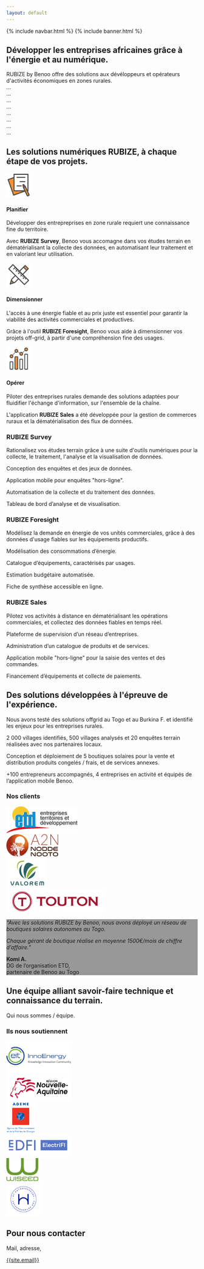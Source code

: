 ```yaml
---
layout: default
---
```


{% include navbar.html %}
{% include banner.html %}

<!-- About section -->

<div id="about" class="py-5 bg-light">
  <div class="container py-4">
    <h2 class="text-primary font-weight-bold pb-3">Développer les entreprises africaines grâce à l'énergie et au numérique.</h2>
    <p>
      RUBIZE by Benoo offre des solutions aux dévéloppeurs et opérateurs d'activités économiques en zones rurales.
      <br>...
      <br>...
      <br>...
      <br>...
      <br>...
      <br>...
      <br>...
      <br>...
    </p>
  </div>
</div>

<!-- Solutions section -->

<div id="solutions" class="py-5">
  <div class="container py-4">
    <h2 class="text-primary font-weight-bold pb-3">Les solutions numériques RUBIZE, à chaque étape de vos projets.</h2>
    <div class="row pt-3">
      <div class="col-12 col-lg-4 pb-3">
        <img src="assets/img/plan.png" alt="plan" height="65px">
        <h4 class="text-warning pt-3">Planifier</h4>
        <p>Développer des entrepreprises en zone rurale requiert une connaissance fine du territoire.</p>
        <p>Avec <strong>RUBIZE Survey</strong>, Benoo vous accomagne dans vos études terrain en dématérialisant la collecte des données, en automatisant leur traitement et en valoriant leur utilisation.</p>
      </div>
      <div class="col-12 col-lg-4 pb-3">
        <img src="assets/img/design.png" alt="design" height="65px">
        <h4 class="text-warning pt-3">Dimensionner</h4>
        <p>L'accès à une énergie fiable et au prix juste est essentiel pour garantir la viabilité des activités commerciales et productives.</p>
        <p>Grâce à l'outil <strong>RUBIZE Foresight</strong>, Benoo vous aide à dimensionner vos projets off-grid, à partir d'une compréhension fine des usages.</p>
      </div>
      <div class="col-12 col-lg-4 pb-3">
        <img src="assets/img/operate.png" alt="operate" height="65px">
        <h4 class="text-warning pt-3">Opérer</h4>
        <p>Piloter des entreprises rurales demande des solutions adaptées pour fluidifier l'échange d'information, sur l'ensemble de la chaîne.</p>
        <p>L'application <strong>RUBIZE Sales</strong> a été développée pour la gestion de commerces ruraux et la dématérialisation des flux de données.</p>
      </div>
    </div>
  </div>
</div>

<!-- RUBIZE Survey -->

<div class="d-flex flex-column flex-lg-row justify-content-start bg-light">
  <div class="card-picture" style="background-image: linear-gradient(rgba(0,188,146,0.3), rgba(0,188,146,0.3)), url(assets/img/survey.jpg)">
  </div>
  <div>
    <div class="container card-content pl-lg-5 py-5 my-3">
      <h3 class="font-weight-bold">RUBIZE Survey</h3>
      <p class="pb-2">Rationalisez vos études terrain grâce à une suite d'outils numériques pour la collecte, le traitement, l'analyse et la visualisation de données.</p>
      <div class="d-flex">
        <i class="fas fa-fw mr-3 mt-1 fa-lg text-primary fa-database"></i>
        <p>Conception des enquêtes et des jeux de données.</p>
      </div>
      <div class="d-flex">
        <i class="fas fa-fw mr-3 mt-1 fa-lg text-primary fa-mobile-alt"></i>
        <p>Application mobile pour enquêtes "hors-ligne".</p>
      </div>
      <div class="d-flex">
        <i class="fas fa-fw mr-3 mt-1 fa-lg text-primary fa-cloud-upload-alt"></i>
        <p>Automatisation de la collecte et du traitement des données.</p>
      </div>
      <div class="d-flex">
        <i class="fas fa-fw mr-3 mt-1 fa-lg text-primary fa-chart-pie"></i>
        <p>Tableau de bord d’analyse et de visualisation.</p>
      </div>
    </div>
  </div>
</div>

<!-- RUBIZE Foresight -->

<div class="d-flex flex-column flex-lg-row-reverse justify-content-start">
  <div class="card-picture" style="background-image: linear-gradient(rgba(0,0,0,0.3), rgba(0,0,0,0.3)), url(assets/img/freezer.jpg)">
  </div>
  <div>
    <div class="container card-content pr-lg-5 py-5 my-3">
      <h3 class="font-weight-bold">RUBIZE Foresight</h3>
      <p class="pb-2">Modélisez la demande en énergie de vos unités commerciales, grâce à des données d'usage fiables sur les équipements productifs.</p>
      <div class="d-flex">
        <i class="fas fa-fw mr-3 mt-1 fa-lg text-dark fa-chart-bar"></i>
        <p>Modélisation des consommations d’énergie.</p>
      </div>
      <div class="d-flex">
        <i class="fas fa-fw mr-3 mt-1 fa-lg text-dark fa-clipboard-list"></i>
        <p>Catalogue d’équipements, caractérisés par usages.</p>
      </div>
      <div class="d-flex">
        <i class="fas fa-fw mr-3 mt-1 fa-lg text-dark fa-dollar-sign"></i>
        <p>Estimation budgétaire automatisée.</p>
      </div>
      <div class="d-flex">
        <i class="fas fa-fw mr-3 mt-1 fa-lg text-dark fa-desktop"></i>
        <p>Fiche de synthèse accessible en ligne.</p>
      </div>
    </div>
  </div>
</div>

<!-- RUBIZE Survey -->

<div class="d-flex flex-column flex-lg-row justify-content-start bg-light">
  <div class="card-picture" style="background-image: linear-gradient(rgba(230,126,34,0.3), rgba(230,126,34,0.3)), url(assets/img/akpene.jpg)">
  </div>
  <div>
    <div class="container card-content pl-lg-5 py-5 my-3">
      <h3 class="font-weight-bold">RUBIZE Sales</h3>
      <p class="pb-2">Pilotez vos activités à distance en dématérialisant les opérations commerciales, et collectez des données fiables en temps réel.</p>
      <div class="d-flex">
        <i class="fas fa-fw mr-3 mt-1 fa-lg text-warning fa-user-friends"></i>
        <p>Plateforme de supervision d’un réseau d’entreprises.</p>
      </div>
      <div class="d-flex">
        <i class="fas fa-fw mr-3 mt-1 fa-lg text-warning fa-store"></i>
        <p>Administration d’un catalogue de produits et de services.</p>
      </div>
      <div class="d-flex">
        <i class="fas fa-fw mr-3 mt-1 fa-lg text-warning fa-mobile-alt"></i>
        <p>Application mobile "hors-ligne" pour la saisie des ventes et des commandes.</p>
      </div>
      <div class="d-flex">
        <i class="fas fa-fw mr-3 mt-1 fa-lg text-warning fa-hand-holding-usd"></i>
        <p>Financement d’équipements et collecte de paiements.</p>
      </div>
    </div>
  </div>
</div>

<!-- Achievements section -->

<div id="achievements" class="py-5">
  <div class="container py-4">
    <h2 class="text-primary font-weight-bold pb-3">Des solutions développées à l'épreuve de l'expérience.</h2>
    <div class="pb-4">
      <p>Nous avons testé des solutions offgrid au Togo et au Burkina F. et identifié les enjeux pour les entreprises rurales.</p>
      <p>2 000 villages identifiés, 500 villages analysés et 20 enquêtes terrain réalisées avec nos partenaires locaux.</p>
      <p>Conception et déploiement de 5 boutiques solaires pour la  vente et distribution produits congelés / frais, et de services annexes.</p>
      <p>+100 entrepreneurs accompagnés, 4 entreprises en activité et équipés de l’application mobile Benoo.</p>
    </div>
    <h3 class="pb-4">Nos clients</h3>
    <div class="d-flex flex-wrap align-items-center justify-content-between">
      <div class="p-2">
        <img src="assets/img/etd.png" alt="ETD" height="70px" class="img-grayscale">
      </div>
      <div class="p-2">
        <img src="assets/img/a2n.png" alt="A2N" height="60px" class="img-grayscale">
      </div>
      <div class="p-2">
        <img src="assets/img/valorem.png" alt="Valorem" height="80px" class="img-grayscale">
      </div>
      <div class="p-2">
        <img src="assets/img/touton.png" alt="Touton" height="60px" class="img-grayscale">
      </div>
    </div>
  </div>
</div>

<div class="banner banner-small d-flex align-items-center py-5" style="background-image: linear-gradient(rgba(0,0,0,0.4),rgba(0,0,0,0.4)), url(assets/img/tetetou.jpg);">
  <div class="container d-md-flex justify-content-end">
    <div class="banner-quote">
      <p><em>“Avec les solutions RUBIZE by Benoo, nous avons déployé un réseau de boutiques solaires autonomes au Togo.</em></p>
      <p><em>Chaque gérant de boutique réalise en moyenne 1500€/mois de chiffre d’affaire.”</em></p>
      <p class="text-right"><strong>Komi A.</strong><br>DG de l’organisation ETD, <br>partenaire de Benoo au Togo</p>
    </div>
  </div>
</div>

<!-- Team section -->

<div id="team" class="py-5 bg-light">
  <div class="container py-4">
    <h2 class="text-primary font-weight-bold pb-3">Une équipe alliant savoir-faire technique et connaissance du terrain.</h2>
    <div class="pb-4">
      <p>Qui nous sommes / équipe.</p>
    </div>
    <h3 class="pb-4">Ils nous soutiennent</h3>
    <div class="d-flex flex-wrap align-items-center justify-content-between">
      <div class="p-2">
        <img src="assets/img/innoenergy.png" alt="InnoEnergy" height="85px" class="img-grayscale">
      </div>
      <div class="p-2">
        <img src="assets/img/region.png" alt="Région NA" height="70px" class="img-grayscale">
      </div>
      <div class="p-2">
        <img src="assets/img/ademe.png" alt="ADEME" height="80px" class="img-grayscale">
      </div>
      <div class="p-2">
        <img src="assets/img/electrifi.png" alt="ElectriFI" height="60px" class="img-grayscale">
      </div>
      <div class="p-2">
        <img src="assets/img/wiseed.png" alt="Wiseed" height="60px" class="img-grayscale">
      </div>
      <div class="p-2">
        <img src="assets/img/hemera.png" alt="Héméra" height="90px" class="img-grayscale">
      </div>
    </div>
  </div>
</div>

<!-- Contact section -->

<div id="contact" class="py-5">
  <div class="container py-4">
    <h2 class="text-primary font-weight-bold pb-3">Pour nous contacter</h2>
    <p>Mail, adresse,</p>
    <a href="mailto:{{site.email}}">{{site.email}}</a>
  </div>
</div>
